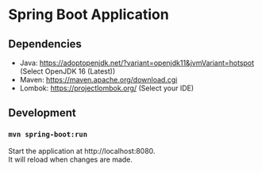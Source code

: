 # Spring Boot Application

## Dependencies
- Java: https://adoptopenjdk.net/?variant=openjdk11&jvmVariant=hotspot (Select OpenJDK 16 (Latest))
- Maven: https://maven.apache.org/download.cgi
- Lombok: https://projectlombok.org/ (Select your IDE)

## Development

### `mvn spring-boot:run`
Start the application at http://localhost:8080.\
It will reload when changes are made.